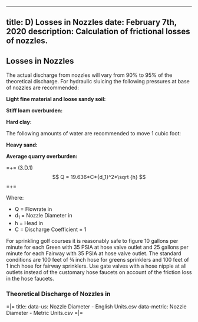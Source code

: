 -----
title:  D) Losses in Nozzles
date: February 7th, 2020
description: Calculation of frictional losses of nozzles. 
-----

## Losses in Nozzles

The actual discharge from nozzles will vary from
90% to 95% of the theoretical discharge.
For hydraulic sluicing the following pressures at
base of nozzles are recommended:


**Light fine material and loose sandy soil:** <units us = "50 to 75 psig" metric = "345 to 517 kPa"/>

**Stiff loam overburden:** <units us = "100 to 125 psig" metric = "690 to 862 kPa"/>

**Hard clay:** <units us = "150 to 200 psig" metric = "1034 to 1379 kPa"/>


The following amounts of water are recommended to move 1 cubic foot:

**Heavy sand:** <units us = "20 cubic feet of water" metric = "0.57 cubic meters of water"/>

**Average quarry overburden:** <units us = "8 to 10 cubic feet of water" metric = "0.23 to 0.28 cubic meters of water"/>



=+= 
<span class='equation-label'>(3.D.1)</span>
$$  Q = 19.636*C*{d_1}^2*\sqrt {h} $$
=+= 

Where:

- Q  = Flowrate in <units us = "gallons per minute" metric = "m^3^/s"/>
- d<sub>1</sub> = Nozzle Diameter in <units us = "inches" metric = "inches"/>
- h = Head in <units us = "feet" metric = "meters"/> 
- C = Discharge Coefficient = 1

For sprinkling golf courses it is reasonably safe to figure 10 gallons per minute
for each Green with 35 PSIA at hose valve outlet and 25 gallons per minute for each 
Fairway with 35 PSIA at hose valve outlet. The standard conditions are 100 feet of 
¾ inch hose for greens sprinklers and 100 feet of 1 inch hose for fairway sprinklers.
Use gate valves with a hose nipple at all outlets instead of the customary hose faucets 
on account of the friction loss in the hose faucets.

### Theoretical Discharge of Nozzles in <units us = "Gallons per Minute" metric = "m^3^/s"/>


=|=
title: 
data-us: Nozzle Diameter - English Units.csv
data-metric: Nozzle Diameter - Metric Units.csv
=|=



<!--=^=
title: Hydraulic Modeling and Simulation of Pumping Systems - 2 Part Webinar
description: This course discusses the differences between component optimization and system optimization and demonstrates how analysis software can be used to improve pump system operation. It provides examples and case studies demonstrating how hydraulic modeling software, such as the P·SMART tool, is used to diagnose and correct problems with pump system operation in real-world situations.
image: https://estore.pumps.org/GetImage.ashx?&maintainAspectRatio=true&maxHeight=300&maxWidth=300&Path=%7e%2fAssets%2fProductImages%2fHydraulic_Modeling_and_Simulation_of_Pumping_Systems_on_demand.png
url: https://estore.pumps.org/Hydraulic-Modeling-and-Simulation-of-Pumping-Systems-2-Part-On-Demand-Webinar-P3004.aspx
price: 99.00
hide_price: true
=^=--!>